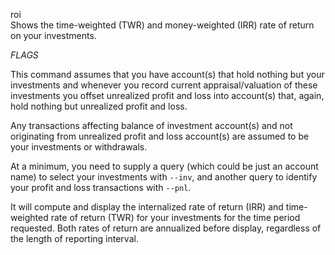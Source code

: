 roi\
Shows the time-weighted (TWR) and money-weighted (IRR) rate of return
on your investments.

$FLAGS$

This command assumes that you have account(s) that hold nothing but
your investments and whenever you record current appraisal/valuation
of these investments you offset unrealized profit and loss into
account(s) that, again, hold nothing but unrealized profit and loss.

Any transactions affecting balance of investment account(s) and not
originating from unrealized profit and loss account(s) are assumed to
be your investments or withdrawals.

At a minimum, you need to supply a query (which could be just an
account name) to select your investments with `--inv`, and another
query to identify your profit and loss transactions with `--pnl`.

It will compute and display the internalized rate of return (IRR) and
time-weighted rate of return (TWR) for your investments for the time
period requested. Both rates of return are annualized before display,
regardless of the length of reporting interval.
